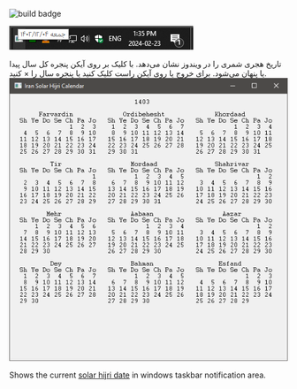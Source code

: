 ![build badge](https://github.com/masoudd/irancal/actions/workflows/build.yml/badge.svg)

![screenshot.png](screenshot.png)

تاریخ هجری شمری را در ویندوز نشان می‌دهد. با کلیک بر روی آیکن پنجره کل سال پیدا یا پنهان می‌شود.
برای خروج یا روی آیکن راست کلیک کنید یا پنجره سال را × کنید.
![window_screenshot.png](window_screenshot.png)

Shows the current [solar hijri date](https://en.wikipedia.org/wiki/Solar_Hijri_calendar)
in windows taskbar notification area.
